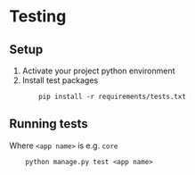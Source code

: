 # Testing

## Setup

1. Activate your project python environment
2. Install test packages
    ```
        pip install -r requirements/tests.txt
    ```

## Running tests

Where `<app name>` is e.g. `core`

```
    python manage.py test <app name>
```